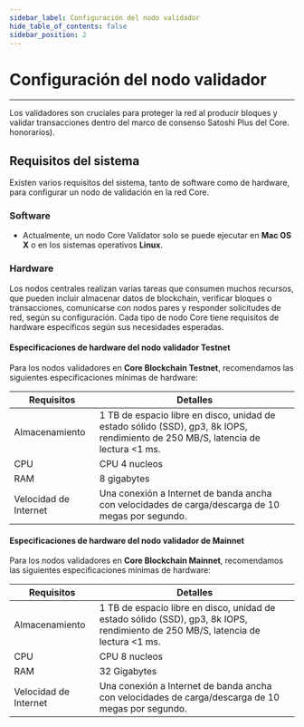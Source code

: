 ```yaml
---
sidebar_label: Configuración del nodo validador
hide_table_of_contents: false
sidebar_position: 2
---
```


# Configuración del nodo validador

---

Los validadores son cruciales para proteger la red al producir bloques y validar transacciones dentro del marco de consenso Satoshi Plus del Core. honorarios).

## Requisitos del sistema

Existen varios requisitos del sistema, tanto de software como de hardware, para configurar un nodo de validación en la red Core.

### Software

- Actualmente, un nodo Core Validator solo se puede ejecutar en **Mac OS X** o en los sistemas operativos **Linux**.

### Hardware

Los nodos centrales realizan varias tareas que consumen muchos recursos, que pueden incluir almacenar datos de blockchain, verificar bloques o transacciones, comunicarse con nodos pares y responder solicitudes de red, según su configuración. Cada tipo de nodo Core tiene requisitos de hardware específicos según sus necesidades esperadas.

#### Especificaciones de hardware del nodo validador Testnet

Para los nodos validadores en **Core Blockchain Testnet**, recomendamos las siguientes especificaciones mínimas de hardware:

| Requisitos            | Detalles                                                                                                                                                                                       |
| --------------------- | ---------------------------------------------------------------------------------------------------------------------------------------------------------------------------------------------- |
| Almacenamiento        | 1 TB de espacio libre en disco, unidad de estado sólido (SSD), gp3, 8k IOPS, rendimiento de 250 MB/S, latencia de lectura \<1 ms. |
| CPU                   | CPU 4 nucleos                                                                                                                                                                                  |
| RAM                   | 8 gigabytes                                                                                                                                                                                    |
| Velocidad de Internet | Una conexión a Internet de banda ancha con velocidades de carga/descarga de 10 megas por segundo.                                                                              |

#### Especificaciones de hardware del nodo validador de Mainnet

Para los nodos validadores en **Core Blockchain Mainnet**, recomendamos las siguientes especificaciones mínimas de hardware:

| Requisitos            | Detalles                                                                                                                                                                                       |
| --------------------- | ---------------------------------------------------------------------------------------------------------------------------------------------------------------------------------------------- |
| Almacenamiento        | 1 TB de espacio libre en disco, unidad de estado sólido (SSD), gp3, 8k IOPS, rendimiento de 250 MB/S, latencia de lectura \<1 ms. |
| CPU                   | CPU 8 nucleos                                                                                                                                                                                  |
| RAM                   | 32 Gigabytes                                                                                                                                                                                   |
| Velocidad de Internet | Una conexión a Internet de banda ancha con velocidades de carga/descarga de 10 megas por segundo.                                                                              |
